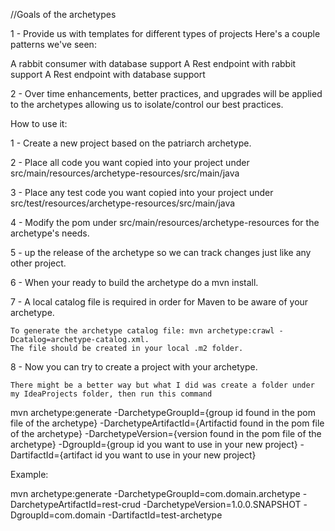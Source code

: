 //Goals of the archetypes 

1 - Provide us with templates for different types of projects Here's a couple patterns we've seen:

A rabbit consumer with database support
A Rest endpoint with rabbit support 
A Rest endpoint with database support

2 - Over time enhancements, better practices, and upgrades will be applied to the archetypes allowing us to isolate/control
our best practices.

How to use it:

1 - Create a new project based on the patriarch archetype.

2 - Place all code you want copied into your project under src/main/resources/archetype-resources/src/main/java

3 - Place any test code you want copied into your project under src/test/resources/archetype-resources/src/main/java

4 - Modify the pom under src/main/resources/archetype-resources for the archetype's needs.
 
5 - up the release of the archetype so we can track changes just like any other project.

6 - When your ready to build the archetype do a mvn install.

7 - A local catalog file is required in order for Maven to be aware of your archetype.
 
    To generate the archetype catalog file: mvn archetype:crawl -Dcatalog=archetype-catalog.xml.
    The file should be created in your local .m2 folder.
    
8 - Now you can try to create a project with your archetype.

    There might be a better way but what I did was create a folder under my IdeaProjects folder, then run this command
    
 

mvn archetype:generate 
    -DarchetypeGroupId={group id found in the pom file of the archetype}
    -DarchetypeArtifactId={Artifactid found in the pom file of the archetype} 
    -DarchetypeVersion={version found in the pom file of the archetype} 
    -DgroupId={group id you want to use in your new project}
    -DartifactId={artifact id you want to use in your new project}
    
Example:
 
mvn archetype:generate 
    -DarchetypeGroupId=com.domain.archetype 
    -DarchetypeArtifactId=rest-crud 
    -DarchetypeVersion=1.0.0.SNAPSHOT 
    -DgroupId=com.domain 
    -DartifactId=test-archetype
